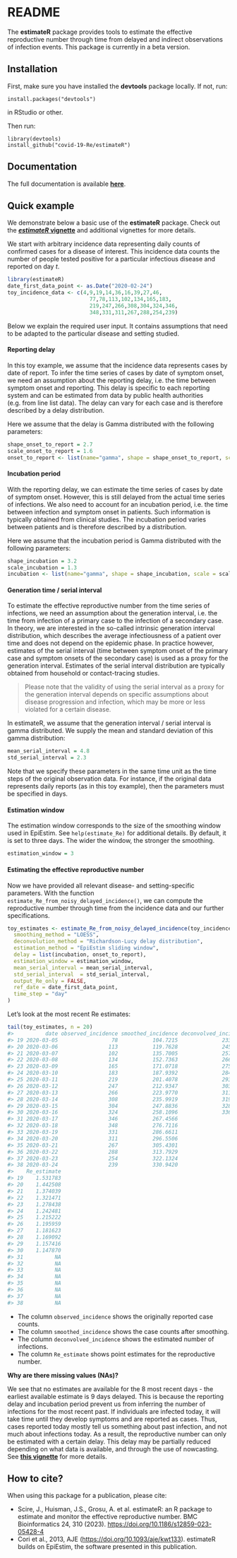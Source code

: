 README
================

The **estimateR** package provides tools to estimate the effective
reproductive number through time from delayed and indirect observations
of infection events. This package is currently in a beta version.

## Installation

First, make sure you have installed the **devtools** package locally. If
not, run:

    install.packages("devtools")

in RStudio or other.

Then run:

    library(devtools)
    install_github("covid-19-Re/estimateR")

## Documentation

The full documentation is available
**[here](https://covid-19-re.github.io/estimateR/)**.

## Quick example

We demonstrate below a basic use of the **estimateR** package. Check out
the **[*estimateR*
vignette](https://covid-19-re.github.io/estimateR/articles/estimateR.html)**
and additional vignettes for more details.

We start with arbitrary incidence data representing daily counts of
confirmed cases for a disease of interest. This incidence data counts
the number of people tested positive for a particular infectious disease
and reported on day *t*.

``` r
library(estimateR)
date_first_data_point <- as.Date("2020-02-24")
toy_incidence_data <- c(4,9,19,14,36,16,39,27,46,
                          77,78,113,102,134,165,183,
                          219,247,266,308,304,324,346,
                          348,331,311,267,288,254,239)
```

Below we explain the required user input. It contains assumptions that
need to be adapted to the particular disease and setting studied.

#### Reporting delay

In this toy example, we assume that the incidence data represents cases
by date of report. To infer the time series of cases by date of symptom
onset, we need an assumption about the reporting delay, i.e. the time
between symptom onset and reporting. This delay is specific to each
reporting system and can be estimated from data by public health
authorities (e.g. from line list data). The delay can vary for each case
and is therefore described by a delay distribution.

Here we assume that the delay is Gamma distributed with the following
parameters:

``` r
shape_onset_to_report = 2.7
scale_onset_to_report = 1.6
onset_to_report <- list(name="gamma", shape = shape_onset_to_report, scale = scale_onset_to_report)
```

#### Incubation period

With the reporting delay, we can estimate the time series of cases by
date of symptom onset. However, this is still delayed from the actual
time series of infections. We also need to account for an incubation
period, i.e. the time between infection and symptom onset in patients.
Such information is typically obtained from clinical studies. The
incubation period varies between patients and is therefore described by
a distribution.

Here we assume that the incubation period is Gamma distributed with the
following parameters:

``` r
shape_incubation = 3.2 
scale_incubation = 1.3
incubation <- list(name="gamma", shape = shape_incubation, scale = scale_incubation)
```

#### Generation time / serial interval

To estimate the effective reproductive number from the time series of
infections, we need an assumption about the generation interval,
i.e. the time from infection of a primary case to the infection of a
secondary case. In theory, we are interested in the so-called intrinsic
generation interval distribution, which describes the average
infectiousness of a patient over time and does not depend on the
epidemic phase. In practice however, estimates of the serial interval
(time between symptom onset of the primary case and symptom onsets of
the secondary case) is used as a proxy for the generation interval.
Estimates of the serial interval distribution are typically obtained
from household or contact-tracing studies.

> Please note that the validity of using the serial interval as a proxy
> for the generation interval depends on specific assumptions about
> disease progression and infection, which may be more or less violated
> for a certain disease.

In estimateR, we assume that the generation interval / serial interval
is gamma distributed. We supply the mean and standard deviation of this
gamma distribution:

``` r
mean_serial_interval = 4.8
std_serial_interval = 2.3
```

Note that we specify these parameters in the same time unit as the time
steps of the original observation data. For instance, if the original
data represents daily reports (as in this toy example), then the
parameters must be specified in days.

#### Estimation window

The estimation window corresponds to the size of the smoothing window
used in EpiEstim. See `help(estimate_Re)` for additional details. By default,
it is set to three days. The wider the window, the stronger the
smoothing.

``` r
estimation_window = 3
```

#### Estimating the effective reproductive number

Now we have provided all relevant disease- and setting-specific
parameters. With the function
`estimate_Re_from_noisy_delayed_incidence()`, we can compute the
reproductive number through time from the incidence data and our further
specifications.

``` r
toy_estimates <- estimate_Re_from_noisy_delayed_incidence(toy_incidence_data,
  smoothing_method = "LOESS",
  deconvolution_method = "Richardson-Lucy delay distribution",
  estimation_method = "EpiEstim sliding window",
  delay = list(incubation, onset_to_report),
  estimation_window = estimation_window,
  mean_serial_interval = mean_serial_interval,
  std_serial_interval  = std_serial_interval,
  output_Re_only = FALSE,
  ref_date = date_first_data_point,
  time_step = "day"
)
```

Let’s look at the most recent Re estimates:

``` r
tail(toy_estimates, n = 20)
#>          date observed_incidence smoothed_incidence deconvolved_incidence
#> 19 2020-03-05                 78           104.7215              233.9893
#> 20 2020-03-06                113           119.7628              245.8158
#> 21 2020-03-07                102           135.7005              257.2442
#> 22 2020-03-08                134           152.7363              266.8594
#> 23 2020-03-09                165           171.0718              275.6173
#> 24 2020-03-10                183           187.9392              284.3650
#> 25 2020-03-11                219           201.4078              293.8851
#> 26 2020-03-12                247           212.9347              303.3842
#> 27 2020-03-13                266           223.9770              311.9033
#> 28 2020-03-14                308           235.9919              319.9628
#> 29 2020-03-15                304           247.8836              328.0520
#> 30 2020-03-16                324           258.1096              336.6381
#> 31 2020-03-17                346           267.4566                    NA
#> 32 2020-03-18                348           276.7116                    NA
#> 33 2020-03-19                331           286.6611                    NA
#> 34 2020-03-20                311           296.5506                    NA
#> 35 2020-03-21                267           305.4301                    NA
#> 36 2020-03-22                288           313.7929                    NA
#> 37 2020-03-23                254           322.1324                    NA
#> 38 2020-03-24                239           330.9420                    NA
#>    Re_estimate
#> 19    1.531783
#> 20    1.442508
#> 21    1.374039
#> 22    1.321471
#> 23    1.278438
#> 24    1.242481
#> 25    1.215222
#> 26    1.195959
#> 27    1.181623
#> 28    1.169092
#> 29    1.157416
#> 30    1.147870
#> 31          NA
#> 32          NA
#> 33          NA
#> 34          NA
#> 35          NA
#> 36          NA
#> 37          NA
#> 38          NA
```

- The column `observed_incidence` shows the originally reported case
  counts.
- The column `smoothed_incidence` shows the case counts after smoothing.
- The column `deconvolved_incidence` shows the estimated number of
  infections.
- The column `Re_estimate` shows point estimates for the reproductive
  number.

**Why are there missing values (NAs)?**

We see that no estimates are available for the 8 most recent days - the
earliest available estimate is 9 days delayed. This is because the
reporting delay and incubation period prevent us from inferring the
number of infections for the most recent past. If individuals are
infected today, it will take time until they develop symptoms and are
reported as cases. Thus, cases reported today mostly tell us something
about past infection, and not much about infections today. As a result,
the reproductive number can only be estimated with a certain delay. This
delay may be partially reduced depending on what data is available, and
through the use of nowcasting. See **[this
vignette](https://covid-19-re.github.io/estimateR/articles/comparison_levels_input_details.html)**
for more details.

## How to cite?

When using this package for a publication, please cite:
- Scire, J., Huisman, J.S., Grosu, A. et al. estimateR: an R package to estimate and monitor the effective reproductive number. BMC Bioinformatics 24, 310 (2023). https://doi.org/10.1186/s12859-023-05428-4
- Cori et al., 2013, AJE (https://doi.org/10.1093/aje/kwt133). estimateR builds on EpiEstim, the software presented in this publication.
